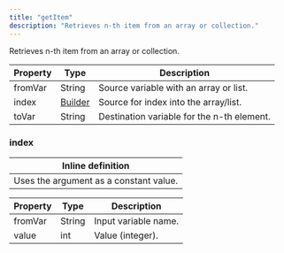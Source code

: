 ```yaml
---
title: "getItem"
description: "Retrieves n-th item from an array or collection."
---
```

Retrieves n-th item from an array or collection.

| Property | Type | Description |
| ------- | ------- | -------- |
| fromVar | String | Source variable with an array or list. |
| index | [Builder](#index) | Source for index into the array/list. |
| toVar | String | Destination variable for the n-th element. |

### <a id="index"></a>index


| Inline definition |
| -------- |
| Uses the argument as a constant value. |

| Property | Type | Description |
| ------- | ------- | ------- |
| fromVar | String | Input variable name. |
| value | int | Value (integer). |

